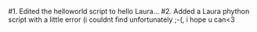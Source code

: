 #1. Edited the helloworld script to hello Laura...
#2. Added a Laura phython script with a little error (i couldnt find unfortunately ;-(, i hope u can<3

